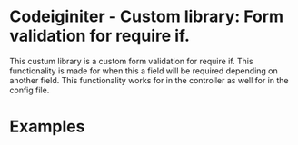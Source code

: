 # Codeiginiter - Custom library: Form validation for require if. 

This custum library is a custom form validation for require if. This functionality is made for when this a field will be required depending on another field. 
This functionality works for in the controller as well for in the config file. 

# Examples



